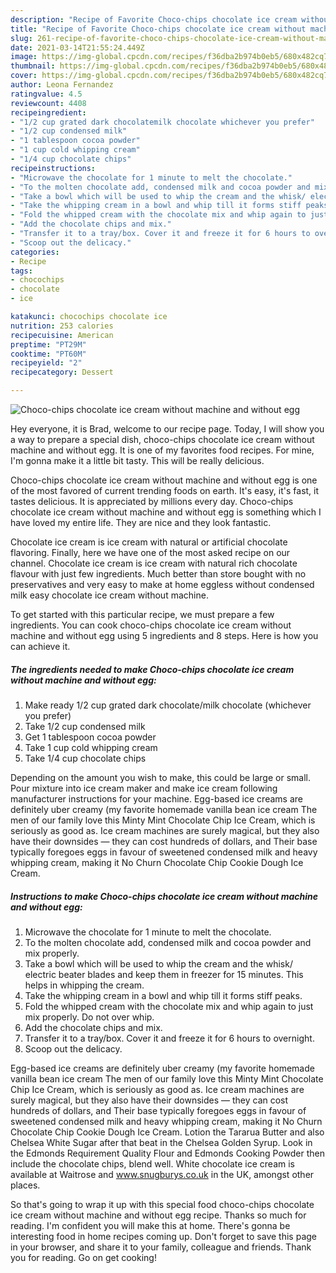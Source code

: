 ```yaml
---
description: "Recipe of Favorite Choco-chips chocolate ice cream without machine and without egg"
title: "Recipe of Favorite Choco-chips chocolate ice cream without machine and without egg"
slug: 261-recipe-of-favorite-choco-chips-chocolate-ice-cream-without-machine-and-without-egg
date: 2021-03-14T21:55:24.449Z
image: https://img-global.cpcdn.com/recipes/f36dba2b974b0eb5/680x482cq70/choco-chips-chocolate-ice-cream-without-machine-and-without-egg-recipe-main-photo.jpg
thumbnail: https://img-global.cpcdn.com/recipes/f36dba2b974b0eb5/680x482cq70/choco-chips-chocolate-ice-cream-without-machine-and-without-egg-recipe-main-photo.jpg
cover: https://img-global.cpcdn.com/recipes/f36dba2b974b0eb5/680x482cq70/choco-chips-chocolate-ice-cream-without-machine-and-without-egg-recipe-main-photo.jpg
author: Leona Fernandez
ratingvalue: 4.5
reviewcount: 4408
recipeingredient:
- "1/2 cup grated dark chocolatemilk chocolate whichever you prefer"
- "1/2 cup condensed milk"
- "1 tablespoon cocoa powder"
- "1 cup cold whipping cream"
- "1/4 cup chocolate chips"
recipeinstructions:
- "Microwave the chocolate for 1 minute to melt the chocolate."
- "To the molten chocolate add, condensed milk and cocoa powder and mix properly."
- "Take a bowl which will be used to whip the cream and the whisk/ electric beater blades and keep them in freezer for 15 minutes. This helps in whipping the cream."
- "Take the whipping cream in a bowl and whip till it forms stiff peaks."
- "Fold the whipped cream with the chocolate mix and whip again to just mix properly. Do not over whip."
- "Add the chocolate chips and mix."
- "Transfer it to a tray/box. Cover it and freeze it for 6 hours to overnight."
- "Scoop out the delicacy."
categories:
- Recipe
tags:
- chocochips
- chocolate
- ice

katakunci: chocochips chocolate ice 
nutrition: 253 calories
recipecuisine: American
preptime: "PT29M"
cooktime: "PT60M"
recipeyield: "2"
recipecategory: Dessert

---
```



![Choco-chips chocolate ice cream without machine and without egg](https://img-global.cpcdn.com/recipes/f36dba2b974b0eb5/680x482cq70/choco-chips-chocolate-ice-cream-without-machine-and-without-egg-recipe-main-photo.jpg)

Hey everyone, it is Brad, welcome to our recipe page. Today, I will show you a way to prepare a special dish, choco-chips chocolate ice cream without machine and without egg. It is one of my favorites food recipes. For mine, I'm gonna make it a little bit tasty. This will be really delicious.

Choco-chips chocolate ice cream without machine and without egg is one of the most favored of current trending foods on earth. It's easy, it's fast, it tastes delicious. It is appreciated by millions every day. Choco-chips chocolate ice cream without machine and without egg is something which I have loved my entire life. They are nice and they look fantastic.

Chocolate ice cream is ice cream with natural or artificial chocolate flavoring. Finally, here we have one of the most asked recipe on our channel. Chocolate ice cream is ice cream with natural rich chocolate flavour with just few ingredients. Much better than store bought with no preservatives and very easy to make at home eggless without condensed milk easy chocolate ice cream without machine.


To get started with this particular recipe, we must prepare a few ingredients. You can cook choco-chips chocolate ice cream without machine and without egg using 5 ingredients and 8 steps. Here is how you can achieve it.

<!--inarticleads1-->

##### The ingredients needed to make Choco-chips chocolate ice cream without machine and without egg:

1. Make ready 1/2 cup grated dark chocolate/milk chocolate (whichever you prefer)
1. Take 1/2 cup condensed milk
1. Get 1 tablespoon cocoa powder
1. Take 1 cup cold whipping cream
1. Take 1/4 cup chocolate chips


Depending on the amount you wish to make, this could be large or small. Pour mixture into ice cream maker and make ice cream following manufacturer instructions for your machine. Egg-based ice creams are definitely uber creamy (my favorite homemade vanilla bean ice cream The men of our family love this Minty Mint Chocolate Chip Ice Cream, which is seriously as good as. Ice cream machines are surely magical, but they also have their downsides ― they can cost hundreds of dollars, and Their base typically foregoes eggs in favour of sweetened condensed milk and heavy whipping cream, making it No Churn Chocolate Chip Cookie Dough Ice Cream. 

<!--inarticleads2-->

##### Instructions to make Choco-chips chocolate ice cream without machine and without egg:

1. Microwave the chocolate for 1 minute to melt the chocolate.
1. To the molten chocolate add, condensed milk and cocoa powder and mix properly.
1. Take a bowl which will be used to whip the cream and the whisk/ electric beater blades and keep them in freezer for 15 minutes. This helps in whipping the cream.
1. Take the whipping cream in a bowl and whip till it forms stiff peaks.
1. Fold the whipped cream with the chocolate mix and whip again to just mix properly. Do not over whip.
1. Add the chocolate chips and mix.
1. Transfer it to a tray/box. Cover it and freeze it for 6 hours to overnight.
1. Scoop out the delicacy.


Egg-based ice creams are definitely uber creamy (my favorite homemade vanilla bean ice cream The men of our family love this Minty Mint Chocolate Chip Ice Cream, which is seriously as good as. Ice cream machines are surely magical, but they also have their downsides ― they can cost hundreds of dollars, and Their base typically foregoes eggs in favour of sweetened condensed milk and heavy whipping cream, making it No Churn Chocolate Chip Cookie Dough Ice Cream. Lotion the Tararua Butter and also Chelsea White Sugar after that beat in the Chelsea Golden Syrup. Look in the Edmonds Requirement Quality Flour and Edmonds Cooking Powder then include the chocolate chips, blend well. White chocolate ice cream is available at Waitrose and www.snugburys.co.uk in the UK, amongst other places. 

So that's going to wrap it up with this special food choco-chips chocolate ice cream without machine and without egg recipe. Thanks so much for reading. I'm confident you will make this at home. There's gonna be interesting food in home recipes coming up. Don't forget to save this page in your browser, and share it to your family, colleague and friends. Thank you for reading. Go on get cooking!
